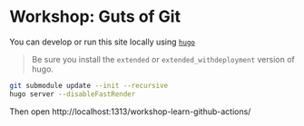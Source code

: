 # Workshop: Guts of Git

You can develop or run this site locally using [`hugo`](https://gohugo.io/installation/)

> Be sure you install the `extended` or `extended_withdeployment` version of hugo.

```bash
git submodule update --init --recursive
hugo server --disableFastRender
```

Then open http://localhost:1313/workshop-learn-github-actions/
